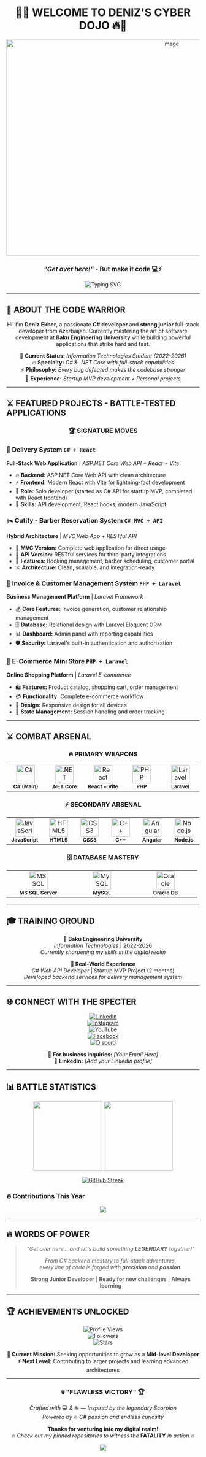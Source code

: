 <div align="center">

# 🦂🔥 WELCOME TO DENIZ'S CYBER DOJO 🔥🦂

<!-- Banner image -->
<img width="844" height="564" alt="image" src="https://github.com/user-attachments/assets/6df9f27c-bbf9-48b4-bb5d-227f9d1e4836" />

### *"Get over here!"* - But make it code 💻⚡

<img src="https://readme-typing-svg.herokuapp.com?font=Orbitron&size=22&duration=3000&pause=1000&color=FFD700&center=true&vCenter=true&width=700&lines=C%23+Developer+%7C+Strong+Junior;Full-Stack+Web+Applications;.NET+Core+%7C+React+%7C+Laravel;IT+Student+%40+Baku+Engineering+University;Fatality...+but+for+bugs+%F0%9F%90%9B" alt="Typing SVG" />

</div>

---

## 🥷 **ABOUT THE CODE WARRIOR**

<div align="center">

Hi! I'm **Deniz Ekber**, a passionate **C# developer** and **strong junior** full-stack developer from Azerbaijan. Currently mastering the art of software development at **Baku Engineering University** while building powerful applications that strike hard and fast.

🎯 **Current Status:** *Information Technologies Student (2022-2026)*  
🔥 **Specialty:** *C# & .NET Core with full-stack capabilities*  
⚡ **Philosophy:** *Every bug defeated makes the codebase stronger*  
💼 **Experience:** *Startup MVP development + Personal projects*

</div>

---

## ⚔️ **FEATURED PROJECTS - BATTLE-TESTED APPLICATIONS**

<div align="center">

### 🏆 **SIGNATURE MOVES**

</div>

### 🚚 **Delivery System** `C# + React`
**Full-Stack Web Application** | *ASP.NET Core Web API + React + Vite*
- 🔥 **Backend:** ASP.NET Core Web API with clean architecture
- ⚡ **Frontend:** Modern React with Vite for lightning-fast development
- 💼 **Role:** Solo developer (started as C# API for startup MVP, completed with React frontend)
- 🎯 **Skills:** API development, React hooks, modern JavaScript

### ✂️ **Cutify - Barber Reservation System** `C# MVC + API`
**Hybrid Architecture** | *MVC Web App + RESTful API*
- 🏪 **MVC Version:** Complete web application for direct usage
- 🔌 **API Version:** RESTful services for third-party integrations
- 🎨 **Features:** Booking management, barber scheduling, customer portal
- ⚔️ **Architecture:** Clean, scalable, and integration-ready

### 📄 **Invoice & Customer Management System** `PHP + Laravel`
**Business Management Platform** | *Laravel Framework*
- 💰 **Core Features:** Invoice generation, customer relationship management
- 🗄️ **Database:** Relational design with Laravel Eloquent ORM
- 📊 **Dashboard:** Admin panel with reporting capabilities
- 🛡️ **Security:** Laravel's built-in authentication and authorization

### 🛒 **E-Commerce Mini Store** `PHP + Laravel`
**Online Shopping Platform** | *Laravel E-commerce*
- 🛍️ **Features:** Product catalog, shopping cart, order management
- 💳 **Functionality:** Complete e-commerce workflow
- 📱 **Design:** Responsive design for all devices
- 🔄 **State Management:** Session handling and order tracking

---

## ⚔️ **COMBAT ARSENAL** 

<div align="center">

### 🔥 **PRIMARY WEAPONS**
<table>
<tr>
  <td align="center" width="120">
    <img src="https://cdn.jsdelivr.net/gh/devicons/devicon/icons/csharp/csharp-original.svg" width="48" height="48" alt="C#"/>
    <br/><sub><b>C# (Main)</b></sub>
  </td>
  <td align="center" width="120">
    <img src="https://cdn.jsdelivr.net/gh/devicons/devicon/icons/dotnetcore/dotnetcore-original.svg" width="48" height="48" alt=".NET Core"/>
    <br/><sub><b>.NET Core</b></sub>
  </td>
  <td align="center" width="120">
    <img src="https://cdn.jsdelivr.net/gh/devicons/devicon/icons/react/react-original.svg" width="48" height="48" alt="React"/>
    <br/><sub><b>React + Vite</b></sub>
  </td>
  <td align="center" width="120">
    <img src="https://cdn.jsdelivr.net/gh/devicons/devicon/icons/php/php-original.svg" width="48" height="48" alt="PHP"/>
    <br/><sub><b>PHP</b></sub>
  </td>
  <td align="center" width="120">
    <img src="https://cdn.jsdelivr.net/gh/devicons/devicon/icons/laravel/laravel-plain.svg" width="48" height="48" alt="Laravel"/>
    <br/><sub><b>Laravel</b></sub>
  </td>
</tr>
</table>

### ⚡ **SECONDARY ARSENAL**
<table>
<tr>
  <td align="center" width="100">
    <img src="https://cdn.jsdelivr.net/gh/devicons/devicon/icons/javascript/javascript-original.svg" width="48" height="48" alt="JavaScript"/>
    <br/><sub><b>JavaScript</b></sub>
  </td>
  <td align="center" width="100">
    <img src="https://cdn.jsdelivr.net/gh/devicons/devicon/icons/html5/html5-original.svg" width="48" height="48" alt="HTML5"/>
    <br/><sub><b>HTML5</b></sub>
  </td>
  <td align="center" width="100">
    <img src="https://cdn.jsdelivr.net/gh/devicons/devicon/icons/css3/css3-original.svg" width="48" height="48" alt="CSS3"/>
    <br/><sub><b>CSS3</b></sub>
  </td>
  <td align="center" width="100">
    <img src="https://cdn.jsdelivr.net/gh/devicons/devicon/icons/cplusplus/cplusplus-original.svg" width="48" height="48" alt="C++"/>
    <br/><sub><b>C++</b></sub>
  </td>
  <td align="center" width="100">
    <img src="https://cdn.jsdelivr.net/gh/devicons/devicon/icons/angularjs/angularjs-original.svg" width="48" height="48" alt="Angular"/>
    <br/><sub><b>Angular</b></sub>
  </td>
  <td align="center" width="100">
    <img src="https://cdn.jsdelivr.net/gh/devicons/devicon/icons/nodejs/nodejs-original.svg" width="48" height="48" alt="Node.js"/>
    <br/><sub><b>Node.js</b></sub>
  </td>
</tr>
</table>

### 🗄️ **DATABASE MASTERY**
<table>
<tr>
  <td align="center" width="150">
    <img src="https://cdn.jsdelivr.net/gh/devicons/devicon/icons/microsoftsqlserver/microsoftsqlserver-plain.svg" width="48" height="48" alt="MSSQL"/>
    <br/><sub><b>MS SQL Server</b></sub>
  </td>
  <td align="center" width="150">
    <img src="https://cdn.jsdelivr.net/gh/devicons/devicon/icons/mysql/mysql-original.svg" width="48" height="48" alt="MySQL"/>
    <br/><sub><b>MySQL</b></sub>
  </td>
  <td align="center" width="150">
    <img src="https://cdn.jsdelivr.net/gh/devicons/devicon/icons/oracle/oracle-original.svg" width="48" height="48" alt="Oracle"/>
    <br/><sub><b>Oracle DB</b></sub>
  </td>
</tr>
</table>

</div>

---

## 🎓 **TRAINING GROUND**

<div align="center">

**🏫 Baku Engineering University**  
*Information Technologies* | 2022-2026  
*Currently sharpening my skills in the digital realm*

**💼 Real-World Experience**  
*C# Web API Developer* | Startup MVP Project (2 months)  
*Developed backend services for delivery management system*

</div>

---

## 🌐 **CONNECT WITH THE SPECTER**

<div align="center">

[![LinkedIn](https://img.shields.io/badge/LinkedIn-E4405F?style=for-the-badge&logo=linkedin&logoColor=white)](https://www.linkedin.com/in/deniz-ekber-b6a860275/)  
[![Instagram](https://img.shields.io/badge/Instagram-E4405F?style=for-the-badge&logo=instagram&logoColor=white)](https://www.instagram.com/spray_olos/)  
[![YouTube](https://img.shields.io/badge/YouTube-FF0000?style=for-the-badge&logo=youtube&logoColor=white)](https://www.youtube.com/@AkberDeniz)  
[![Facebook](https://img.shields.io/badge/Facebook-1877F2?style=for-the-badge&logo=facebook&logoColor=white)](https://www.facebook.com/denizekber05/)  
[![Discord](https://img.shields.io/badge/Discord-5865F2?style=for-the-badge&logo=discord&logoColor=white)](https://discord.gg/YOUR_SERVER)

📧 **For business inquiries:** *[Your Email Here]*  
💼 **LinkedIn:** *[Add your LinkedIn profile]*

</div>

---

## 📊 **BATTLE STATISTICS**

<div align="center">

<img height="180em" src="https://github-readme-stats.vercel.app/api?username=DenizEkber&show_icons=true&theme=tokyonight&include_all_commits=true&count_private=true&bg_color=0d1117&title_color=FFD700&text_color=ffffff&icon_color=FFD700"/>

<img height="180em" src="https://github-readme-stats.vercel.app/api/top-langs/?username=DenizEkber&layout=compact&theme=tokyonight&bg_color=0d1117&title_color=FFD700&text_color=ffffff"/>

</div>

<div align="center">

[![GitHub Streak](https://streak-stats.demolab.com?user=DenizEkber&theme=tokyonight&background=0D1117&stroke=FFD700&ring=FFD700&fire=FF6B35&currStreakLabel=FFD700)](https://git.io/streak-stats)

</div>

### 🔥 **Contributions This Year**
<div align="center">
  
<img src="https://github-profile-trophy.vercel.app/?username=DenizEkber&theme=tokyonight&no-frame=true&column=4" />

</div>

---

## 🔥 **WORDS OF POWER**

<div align="center">

> *"Get over here... and let's build something **LEGENDARY** together!"*  
> 
> *From C# backend mastery to full-stack adventures,*  
> *every line of code is forged with **precision** and **passion**.*  
> 
> **Strong Junior Developer** | **Ready for new challenges** | **Always learning**

</div>

---

## 🏆 **ACHIEVEMENTS UNLOCKED**

<div align="center">

![Profile Views](https://komarev.com/ghpvc/?username=DenizEkber&color=FFD700&style=for-the-badge&label=VISITORS)  
![Followers](https://img.shields.io/github/followers/DenizEkber?color=FFD700&style=for-the-badge&logo=github&label=FOLLOWERS)  
![Stars](https://img.shields.io/github/stars/DenizEkber?color=FFD700&style=for-the-badge&logo=github&label=TOTAL%20STARS)

**🎯 Current Mission:** Seeking opportunities to grow as a **Mid-level Developer**  
**⚡ Next Level:** Contributing to larger projects and learning advanced architectures

</div>

---

<div align="center">

### 💀 **"FLAWLESS VICTORY"** 🏆

*Crafted with* 💻 *&* ☕ *— Inspired by the legendary Scorpion*  
*Powered by* 🔥 *C# passion and endless curiosity*

**Thanks for venturing into my digital realm!**  
🔥 *Check out my pinned repositories to witness the* **FATALITY** *in action* 🔥

<img src="https://capsule-render.vercel.app/api?type=waving&color=gradient&customColorList=6,11,20&height=100&section=footer&animation=twinkling"/>

</div>
